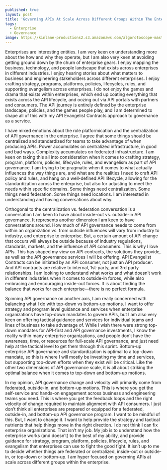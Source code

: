 ```yaml
---
published: true
layout: post
title: 'Governing APIs At Scale Across Different Groups Within The Enterprise'
tags:
  - Enterprise
  - Governance
image: https://kinlane-productions2.s3.amazonaws.com/algorotoscope-master/john-wayne-the-searchers-supreme-court_36341562380_o.jpg
---
```

Enterprises are interesting entities. I am very keen on understanding more about the how and why they operate, but I am also very keen at avoiding getting ground down by the churn of enterprise gears. I enjoy mapping the business, technology, and people landscape that exists across enterprises in different industries. I enjoy hearing stories about what matters to business and engineering stakeholders across different enterprises. I enjoy crafting strategy, programs, platforms, policies, lifecycles, rules, and supporting evangelism across enterprises. I do not enjoy the games and drama that exists within enterprises, which end up coating everything that exists across the API lifecycle, and oozing out via API portals with partners and consumers. The API journey is entirely defined by the enterprise landscape, policies, and the games people play, and I am determined to shape all of this with my API Evangelist Contracts approach to governance as a service.

I have mixed emotions about the role platformication and the centralization of API governance in the enterprise. I agree that some things should be centralized and standardized for teams to take advantage of when producing APIs. Power accumulates on centralized infrastructure, in good and bad ways. Complexity accumulates on federated infrastructure. I am keen on taking this all into consideration when it comes to crafting strategy, program, platform, policies, lifecycle, rules, and evangelism as part of API governance. I am trying to be pragmatic when it comes to what actually influences the way things are, and what are the realities I need to craft API policy and rules, and hang on a well-defined API lifecycle, allowing for the standardization across the enterprise, but also for adjusting to meet the needs within specific domains. Some things need centralization. Some things need federation. Some things need locations. I am interested in understanding and having conversations about why.

Orthogonal to the centralization vs. federation conversation is a conversation I am keen to have about inside-out vs. outside-in API governance. It represents another dimension I am keen to have conversations around. How much of API governance needs to come from within an organization vs. from outside influences will vary from industry to industry, and enterprise to enterprise. But, a certain amount of API change that occurs will always be outside because of industry regulations, standards, markets, and the influence of API consumers. This is why I love APIs. This has shaped my view on API contracts, the solutions they provide, as well as the API governance services I will be offering. API Evangelist Contracts can be initiated by an API consumer, not just an API producer. And API contracts are relative to internal, 1st-party, and 3rd party relationships. I am looking to understand what works and what doesn’t work in different industries when it comes to outside-in forces, while also embracing and encouraging inside-out forces. It is about finding the balance that works for each enterprise—there is no perfect formula. 

Spinning API governance on another axis, I am really concerned with balancing what I do with top-down vs bottom-up motions. I want to offer strategy and program level guidance  and services when enterprise organizations have top-down mandates to govern APIs, but I am also very keen on offering tactical guidance and services for individual teams and lines of business to take advantage of. While I wish there were strong top-down mandates for API-first and API governance investments, I know the reality within many enterprise organizations, and people don’t have the awareness, time, or resources for full-scale API governance, and just need help at the tactical level to get them through this sprint. Bottom-up enterprise API governance and standardization is optimal to a top-down mandate, so this is where I will mostly be investing my time and services, but supporting top-down efforts when they exist will be critical. Like the other two dimensions of API governance scale, it is all about striking the optimal balance when it comes to top-down and bottom-up motions.

In my opinion, API governance change and velocity will primarily come from federated, outside-in, and bottom-up motions. This is where you get the self-service and hands-on engagement across business and engineering teams you need. This is where you get the feedback loops and the right velocity of change required to maintain alignment with API consumers. I just don’t think all enterprises are prepared or equipped for a federated, outside-in, and bottom-up API governance program. I want to be mindful of this. But, I want to change it. I want to help provide the strategy and tactical nutrients that help things move in the right direction. I do not think I can fix enterprise organizations. That isn’t my job. My job is to understand how the enterprise works (and doesn’t) to the best of my ability, and provide guidance for strategy, program, platform, policies, lifecycle, rules, and evangelism that enterprises can use to fight the good fight. It isn’t up to me to decide whether things are federated or centralized, inside-out or outside-in, or top-down or bottom-up. I am hyper focused on governing APIs at scale across different groups within the enterprise.
